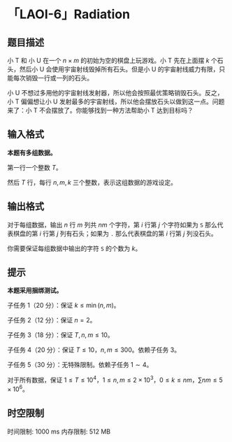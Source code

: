 # 「LAOI-6」Radiation

## 题目描述

小 T 和 小 U 在一个 $n \times m$ 的初始为空的棋盘上玩游戏。小 T 先在上面摆 $k$ 个石头，然后小 U 会使用宇宙射线毁掉所有石头。但是小 U 的宇宙射线威力有限，只能每次销毁一行或一列的石头。

小 U 不想过多用他的宇宙射线发射器，所以他会按照最优策略销毁石头。反之，小 T 偏偏想让小 U 发射最多的宇宙射线，所以他会摆放石头以做到这一点。问题来了：小 T 不会摆放了。你能够找到一种方法帮助小 T 达到目标吗？

## 输入格式

**本题有多组数据。**

第一行一个整数 $T$。

然后 $T$ 行，每行 $n,m,k$ 三个整数，表示这组数据的游戏设定。

## 输出格式

对于每组数据，输出 $n$ 行 $m$ 列共 $nm$ 个字符，第 $i$ 行第 $j$ 个字符如果为 `S` 那么代表棋盘的第 $i$ 行第 $j$ 列有石头；如果为 `.` 那么代表棋盘的第 $i$ 行第 $j$ 列没石头。

你需要保证每组数据中输出的字符 `S` 的个数为 $k$。

## 提示

**本题采用捆绑测试。**

子任务 1（$20$ 分）：保证 $k \leq \min(n,m)$。

子任务 2（$12$ 分）：保证 $n = 2$。

子任务 3（$18$ 分）：保证 $T,n,m \leq 10$。

子任务 4（$20$ 分）：保证 $T \leq 10$，$n,m \leq 300$。依赖子任务 $3$。

子任务 5（$30$ 分）：无特殊限制。依赖子任务 $1 \sim 4$。

对于所有数据，保证 $1 \leq T \leq 10^4$，$1 \leq n,m \leq 2 \times 10^3$，$0 \leq k \leq nm$，$\sum nm \leq 5 \times 10^6$。

## 时空限制

时间限制: 1000 ms
内存限制: 512 MB
